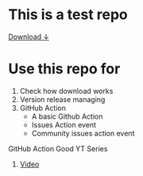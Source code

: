# This is a test repo

<a href="https://github.com/mhasanmeet/test/releases/download/downloads/a.HTM-CSS-Basic.zip" download=”file”>Download ↓</a>



# Use this repo for
1. Check how download works
2. Version release managing
3. GitHub Action
    * A basic Github Action
    * Issues Action event
    * Community issues action event

GitHub Action Good YT Series 

1. [Video](https://www.youtube.com/watch?v=-hVG9z0fCac&ab_channel=glich)
